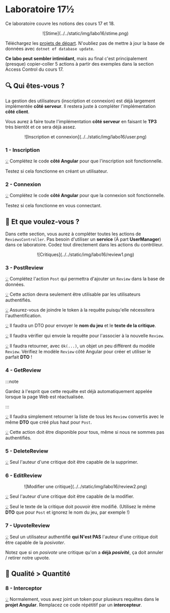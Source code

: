 # Laboratoire 17½

Ce laboratoire couvre les notions des cours 17 et 18.

<center>![Stime](../../static/img/labo16/stime.png)</center>

Téléchargez les [projets de départ](../../static/files/labo16.zip). N'oubliez pas de mettre à jour la base de données avec `dotnet ef database update`.

**Ce labo peut sembler intimidant**, mais au final c'est principalement (presque) copier-coller 5 actions à partir des exemples dans la section Access Control du cours 17.

## 🔍 Qui êtes-vous ?

La gestion des utilisateurs (inscription et connexion) est déjà largement implémentée **côté serveur**. Il restera juste à compléter l'implémentation **côté client**.

Vous aurez à faire toute l'implémentation **côté serveur** en faisant le **TP3** très bientôt et ce sera déjà assez.

<center>![Inscription et connexion](../../static/img/labo16/user.png)</center>

### 1 - Inscription

[💡](/cours/rencontre8.2#-inscription) Complétez le code **côté Angular** pour que l'inscription soit fonctionnelle.

Testez si cela fonctionne en créant un utilisateur.

### 2 - Connexion

[💡](/cours/rencontre8.2#-connexion) Complétez le code **côté Angular** pour que la connexion soit fonctionnelle.

Testez si cela fonctionne en vous connectant.

## 💼 Et que voulez-vous ?

Dans cette section, vous aurez à compléter toutes les actions de `ReviewsController`. Pas besoin d'utiliser un **service** (À part **UserManager**) dans ce laboratoire. Codez tout directement dans les actions du contrôleur.

<center>![Critiques](../../static/img/labo16/review1.png)</center>

### 3 - PostReview

[💡](/cours/rencontre9.1#-post) Complétez l'action `Post` qui permettra d'ajouter un `Review` dans la base de données.

[💡](/cours/rencontre8.2#-action-réservée-aux-utilisateurs) Cette action devra seulement être utilisable par les utilisateurs authentifiés.

[💡](/cours/rencontre8.2#-exemple-de-requête-utilisant-le-token) Assurez-vous de joindre le token à la requête puisqu'elle nécessitera l'authentification.

[💡](/cours/rencontre8.1#-data-transfer-objects) Il faudra un DTO pour envoyer le **nom du jeu** et le **texte de la critique**.

[💡](/cours/rencontre8.2#%EF%B8%8F%EF%B8%8F-déterminer-qui-envoie-la-requête) Il faudra vérifier qui envoie la requête pour l'associer à la nouvelle `Review`.

[💡](/cours/rencontre9.1#-data-transfer-objects) Il faudra retourner, avec `Ok(...)`, un objet un peu différent du modèle `Review`. Vérifiez le modèle `Review` côté Angular pour créer et utiliser le parfait **DTO** !

### 4 - GetReview

:::note

Gardez à l'esprit que cette requête est déjà automatiquement appelée lorsque la page Web est réactualisée.

:::

[💡](/cours/rencontre9.1#-data-transfer-objects) Il faudra simplement retourner la liste de tous les `Review` convertis avec le même **DTO** que créé plus haut pour `Post`.

[💡](/cours/rencontre8.2#-action-réservée-aux-utilisateurs) Cette action doit être disponible pour tous, même si nous ne sommes pas authentifiés.

### 5 - DeleteReview

[💡](/cours/rencontre9.1#-delete) Seul l'auteur d'une critique doit être capable de la supprimer.

### 6 - EditReview

<center>![Modifier une critique](../../static/img/labo16/review2.png)</center>

[💡](/cours/rencontre9.1#-put) Seul l'auteur d'une critique doit être capable de la modifier.

[💡](/cours/rencontre9.1#-put) Seul le texte de la critique doit pouvoir être modifié. (Utilisez le même **DTO** que pour `Post` et ignorez le nom du jeu, par exemple !)

### 7 - UpvoteReview

[💡](/cours/rencontre9.1#-put) Seul un utilisateur authentifié **qui N'est PAS** l'auteur d'une critique doit être capable de la _posivoter_.

Notez que si on _posivote_ une critique qu'on a **déjà _posivité_**, ça doit annuler / retirer notre upvote.

## 🔑 Qualité > Quantité

### 8 - Interceptor

[💡](/cours/rencontre8.2#-intercepteurs) Normalement, vous avez joint un token pour plusieurs requêtes dans le **projet Angular**. Remplacez ce code répétitif par un **intercepteur**.